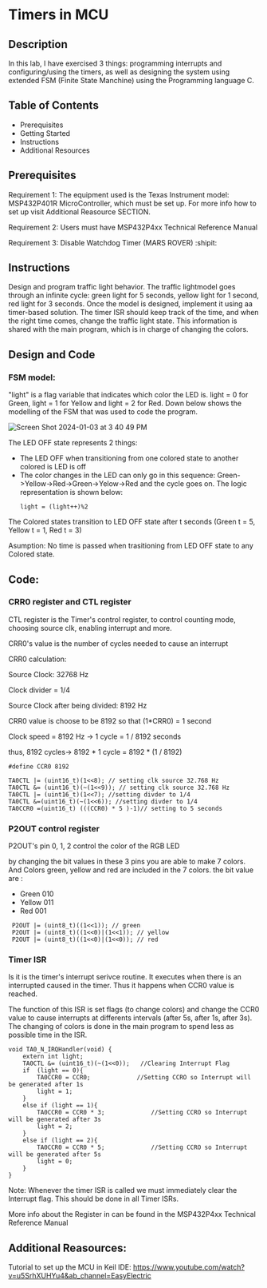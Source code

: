 # Timers in MCU

## Description

In this lab, I have exercised 3 things: programming interrupts and configuring/using the
timers, as well as designing the system using extended FSM (Finite State Manchine) using the Programming language C. 

## Table of Contents

- Prerequisites 
- Getting Started
- Instructions
- Additional Resources

## Prerequisites

Requirement 1: The equipment used is the Texas Instrument model: MSP432P401R MicroController, which must be set up. For more info how to set up visit Additional Reasource SECTION. 

Requirement 2: Users must have MSP432P4xx Technical Reference Manual

Requirement 3: Disable Watchdog Timer (MARS ROVER) :shipit:

## Instructions

Design and program traffic light behavior. The traffic lightmodel goes through an infinite cycle: green light for 5 seconds, yellow light for 1 second, red light for 3 seconds. Once the model is designed, implement it using aa timer-based solution. The timer ISR should keep track of the time, and when the right time comes, change the traffic light state. This information is shared with the main program, which is in charge of changing the colors.

## Design and Code

### FSM model:
"light" is a flag variable that indicates which color the LED is. light = 0 for Green, light = 1 for Yellow and light = 2 for Red.
Down below shows the modelling of the FSM that was used to code the program.

![Screen Shot 2024-01-03 at 3 40 49 PM](https://github.com/aryanhuqkhan/SimpleTrafficLight_MCU/assets/146489368/0ec25636-fcd7-40e1-84ba-05b14ff060da)

The LED OFF state represents 2 things:
- The LED OFF when transitioning from one colored state to another colored is LED is off
- The color changes in the LED can only go in this sequence: Green->Yellow->Red->Green->Yelow->Red and the cycle goes on. The logic representation is shown below:
  ```
  light = (light++)%2
  ```

The Colored states transition to LED OFF state after t seconds (Green t = 5, Yellow t = 1, Red t = 3)

Asumption: No time is passed when trasitioning from LED OFF state to any Colored state. 


## Code:

### CRR0 register and CTL register

CTL register is the Timer's control register, to control counting mode, choosing source clk, enabling interrupt and more.

CRR0's value is the number of cycles needed to cause an interrupt

CRR0 calculation:

Source Clock: 32768 Hz

Clock divider = 1/4

Source Clock after being divided: 8192 Hz

CRR0 value is choose to be 8192 so that (1*CRR0) = 1 second

Clock speed =  8192 Hz -> 1 cycle = 1 / 8192 seconds

thus, 8192 cycles-> 8192 * 1 cycle = 8192 * (1 / 8192)

```
#define CCR0 8192

TA0CTL |= (uint16_t)(1<<8); // setting clk source 32.768 Hz
TA0CTL &= (uint16_t)(~(1<<9)); // setting clk source 32.768 Hz
TA0CTL |= (uint16_t)(1<<7); //setting divder to 1/4
TA0CTL &=(uint16_t)(~(1<<6)); //setting divder to 1/4
TA0CCR0 =(uint16_t) (((CCR0) * 5 )-1)// setting to 5 seconds
```


### P2OUT control register

P2OUT's pin 0, 1, 2 control the color of the RGB LED

by changing the bit values in these 3 pins you are able to make 7 colors. And Colors green, 
yellow and red are included in the 7 colors. the bit value are :
- Green 010
- Yellow 011
- Red 001

```
 P2OUT |= (uint8_t)((1<<1)); // green
 P2OUT |= (uint8_t)((1<<0)|(1<<1)); // yellow
 P2OUT |= (uint8_t)((1<<0)|(1<<0)); // red
```

### Timer ISR

Is it is the timer's interrupt serivce routine. It executes when there is an interrupted caused in the timer. Thus it happens when
CCR0 value is reached.

The function of this ISR is set flags (to change colors) and change the CCR0 value to cause interrupts at differents intervals (after 5s, after 1s, after 3s). The changing of colors is done in the main program to spend less as possible time in the ISR.
```
void TA0_N_IRQHandler(void) {
    extern int light;
    TA0CTL &= (uint16_t)(~(1<<0));   //Clearing Interrupt Flag
    if  (light == 0){
        TA0CCR0 = CCR0;             //Setting CCRO so Interrupt will be generated after 1s
        light = 1;
    }
    else if (light == 1){
        TA0CCR0 = CCR0 * 3;             //Setting CCRO so Interrupt will be generated after 3s
        light = 2;
    }
    else if (light == 2){
        TA0CCR0 = CCR0 * 5;             //Setting CCRO so Interrupt will be generated after 5s
        light = 0;
    }
}

```
Note: Whenever the timer ISR is called we must immediately clear the Interrupt flag. This should be done in all Timer ISRs.

More info about the Register in can be found in the MSP432P4xx Technical Reference Manual

## Additional Reasources:

Tutorial to set up the MCU in Keil IDE: https://www.youtube.com/watch?v=u5SrhXUHYu4&ab_channel=EasyElectric
















